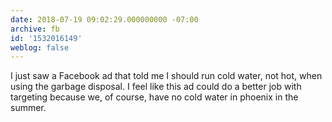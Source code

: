 ```yaml
---
date: 2018-07-19 09:02:29.000000000 -07:00
archive: fb
id: '1532016149'
weblog: false
---
```


I just saw a Facebook ad that told me I should run cold water, not hot, when using the garbage disposal. I feel like this ad could do a better job with targeting because we, of course, have no cold water in phoenix in the summer.
